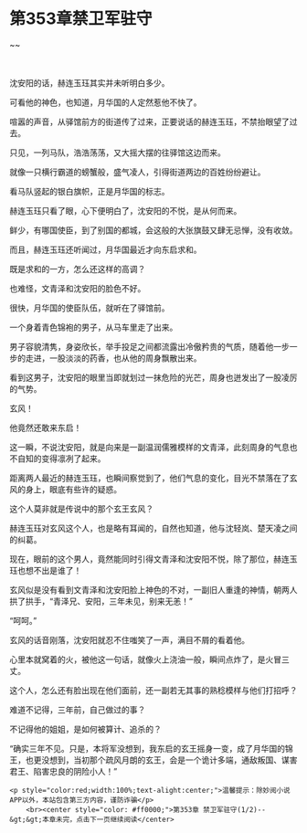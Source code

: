 # 第353章禁卫军驻守
~~
    	    <p name="pagetop" href="javascript:void(0);" onclick="return false" style="line-height: 35px;padding: 10px;color: #333;"> </p><p>沈安阳的话，赫连玉珏其实并未听明白多少。</p><p>可看他的神色，也知道，月华国的人定然惹他不快了。</p><p>喧嚣的声音，从驿馆前方的街道传了过来，正要说话的赫连玉珏，不禁抬眼望了过去。</p><p>只见，一列马队，浩浩荡荡，又大摇大摆的往驿馆这边而来。</p><p>就像一只横行霸道的螃蟹般，盛气凌人，引得街道两边的百姓纷纷避让。</p><p>看马队竖起的银白旗帜，正是月华国的标志。</p><p>赫连玉珏只看了眼，心下便明白了，沈安阳的不悦，是从何而来。</p><p>鲜少，有哪国使臣，到了别国的都城，会这般的大张旗鼓又肆无忌惮，没有收敛。</p><p>而且，赫连玉珏还听闻过，月华国最近才向东启求和。</p><p>既是求和的一方，怎么还这样的高调？</p><p>也难怪，文青泽和沈安阳的脸色不好。</p><p>很快，月华国的使臣队伍，就听在了驿馆前。</p><p>一个身着青色锦袍的男子，从马车里走了出来。</p><p>男子容貌清隽，身姿欣长，举手投足之间都流露出冷傲矜贵的气质，随着他一步一步的走进，一股淡淡的药香，也从他的周身飘散出来。</p><p>看到这男子，沈安阳的眼里当即就划过一抹危险的光芒，周身也迸发出了一股凌厉的气势。</p><p>玄风！</p><p>他竟然还敢来东启！</p><p>这一瞬，不说沈安阳，就是向来是一副温润儒雅模样的文青泽，此刻周身的气息也不自知的变得凛冽了起来。</p><p>距离两人最近的赫连玉珏，也瞬间察觉到了，他们气息的变化，目光不禁落在了玄风的身上，眼底有些许的疑惑。</p><p>这个人莫非就是传说中的那个玄王玄风？</p><p>赫连玉珏对玄风这个人，也是略有耳闻的，自然也知道，他与沈轻岚、楚天凌之间的纠葛。</p><p>现在，眼前的这个男人，竟然能同时引得文青泽和沈安阳不悦，除了那位，赫连玉珏也想不出是谁了！</p><p>玄风似是没有看到文青泽和沈安阳脸上神色的不对，一副旧人重逢的神情，朝两人拱了拱手，“青泽兄、安阳，三年未见，别来无恙！”</p><p>“呵呵。”</p><p>玄风的话音刚落，沈安阳就忍不住嗤笑了一声，满目不屑的看着他。</p><p>心里本就窝着的火，被他这一句话，就像火上浇油一般，瞬间点炸了，是火冒三丈。</p><p>这个人，怎么还有脸出现在他们面前，还一副若无其事的熟稔模样与他们打招呼？</p><p>难道不记得，三年前，自己做过的事？</p><p>不记得他的姐姐，是如何被算计、追杀的？</p><p>“确实三年不见。只是，本将军没想到，我东启的玄王摇身一变，成了月华国的锦王，也更没想到，当初那个疏风月朗的玄王，会是一个诡计多端，通敌叛国、谋害君王、陷害忠良的阴险小人！”</p>
    	
   	<p style="color:red;width:100%;text-alight:center;">温馨提示：除妙阅小说APP以外，本站包含第三方内容，谨防诈骗</p>
    	<br><center style="color: #ff0000;">第353章 禁卫军驻守(1/2)--&gt;&gt;本章未完，点击下一页继续阅读</center>
    	